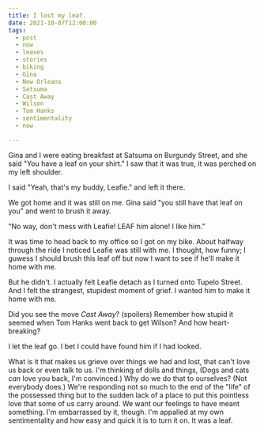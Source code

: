 ```yaml
---
title: I lost my leaf.
date: 2021-10-07T12:00:00
tags:
  - post 
  - now
  - leaves
  - stories
  - biking
  - Gina
  - New Orleans
  - Satsuma
  - Cast Away
  - Wilson
  - Tom Hanks
  - sentimentality
  - now

---
```


Gina and I were eating breakfast at Satsuma on Burgundy Street, and she said "You have a leaf on your shirt." I saw that it was true, it was perched on my left shoulder.

I said "Yeah, that's my buddy, Leafie." and left it there. 

We got home and it was still on me. Gina said "you still have that leaf on you" and went to brush it away.

"No way, don't mess with Leafie! LEAF him alone! I like him."

It was time to head back to my office so I got on my bike. About halfway through the ride I noticed Leafie was still with me. I thought, how funny; I guwess I should brush this leaf off but now I want to see if he'll make it home with me.

But he didn't. I actually felt Leafie detach as I turned onto Tupelo Street. And I felt the strangest, stupidest moment of grief. I wanted him to make it home with me.

Did you see the move _Cast Away_? (spoilers) Remember how stupid it seemed when Tom Hanks went back to get Wilson? And how heart-breaking?

I let the leaf go. I bet I could have found him if I had looked.

What is it that makes us grieve over things we had and lost, that can't love us back or even talk to us. I'm thinking of dolls and things, (Dogs and cats _can_ love you back, I'm convinced.) Why do we do that to ourselves? (Not everybody does.) We're responding not so much to the end of the "life" of the possessed thing but to the sudden lack of a place to put this pointless love that some of us carry around. We want our feelings to have meant something. I'm embarrassed by it, though. I'm appalled at my own sentimentality and how easy and quick it is to turn it on. It was a leaf.
